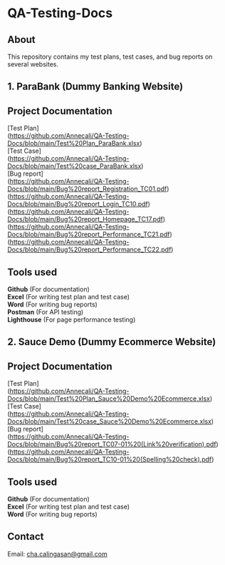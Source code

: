# QA-Testing-Docs

## About
This repository contains my test plans, test cases, and bug reports on several websites.

## 1. ParaBank (Dummy Banking Website)
## Project Documentation
[Test Plan]  
(https://github.com/Annecali/QA-Testing-Docs/blob/main/Test%20Plan_ParaBank.xlsx)  
[Test Case]  
(https://github.com/Annecali/QA-Testing-Docs/blob/main/Test%20case_ParaBank.xlsx)  
[Bug report]  
(https://github.com/Annecali/QA-Testing-Docs/blob/main/Bug%20report_Registration_TC01.pdf)  
(https://github.com/Annecali/QA-Testing-Docs/blob/main/Bug%20report_Login_TC10.pdf)  
(https://github.com/Annecali/QA-Testing-Docs/blob/main/Bug%20report_Homepage_TC17.pdf)  
(https://github.com/Annecali/QA-Testing-Docs/blob/main/Bug%20report_Performance_TC21.pdf)  
(https://github.com/Annecali/QA-Testing-Docs/blob/main/Bug%20report_Performance_TC22.pdf)

## Tools used
**Github** (For documentation)  
**Excel** (For writing test plan and test case)  
**Word** (For writing bug reports)  
**Postman** (For API testing)  
**Lighthouse** (For page performance testing)  



## 2. Sauce Demo (Dummy Ecommerce Website)
## Project Documentation
[Test Plan]  
(https://github.com/Annecali/QA-Testing-Docs/blob/main/Test%20Plan_Sauce%20Demo%20Ecommerce.xlsx)  
[Test Case]  
(https://github.com/Annecali/QA-Testing-Docs/blob/main/Test%20case_Sauce%20Demo%20Ecommerce.xlsx)  
[Bug report]  
(https://github.com/Annecali/QA-Testing-Docs/blob/main/Bug%20report_TC07-01%20(Link%20verification).pdf)  
(https://github.com/Annecali/QA-Testing-Docs/blob/main/Bug%20report_TC10-01%20(Spelling%20check).pdf)

## Tools used
**Github** (For documentation)  
**Excel** (For writing test plan and test case)  
**Word** (For writing bug reports)  

## Contact
Email: cha.calingasan@gmail.com
